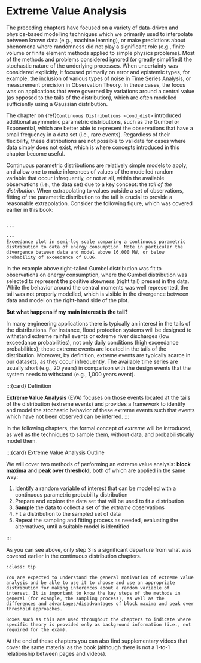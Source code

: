 # Extreme Value Analysis

The preceding chapters have focused on a variety of data-driven and physics-based modelling techniques which we primarily used to interpolate between known data (e.g., machine learning), or make predictions about phenomena where randomness did not play a significant role (e.g., finite volume or finite element methods applied to simple physics problems). Most of the methods and problems considered ignored (or greatly simplified) the stochastic nature of the underlying processes. When uncertainty was considered explicitly, it focused primarily on error and epistemic types, for example, the inclusion of various types of noise in Time Series Analysis, or measurement precision in Observation Theory. In these cases, the focus was on applications that were governed by variations around a central value (as opposed to the tails of the distribution), which are often modelled sufficiently using a Gaussian distribution.

The chapter on {ref}`Continuous Distributions <cond_dist>` introduced additional asymmetric parametric distributions, such as the Gumbel or Exponential, which are better able to represent the observations that have a small frequency in a data set (i.e., rare events). Regardless of their flexibility, these distributions are not possible to validate for cases where data simply does not exist, which is where concepts introduced in this chapter become useful.

Continuous parametric distributions are relatively simple models to apply, and allow one to make inferences of values of the modelled random variable that occur infrequently, or not at all, within the available observations (i.e., the data set) due to a key concept: the *tail of the distribution.* When extrapolating to values outside a set of observations, fitting of the parametric distribution to the tail is crucial to provide a reasonable extrapolation. Consider the following figure, which was covered earlier in this book:

```{figure} https://files.mude.citg.tudelft.nl/previous_work.png

---

---
Exceedance plot in semi-log scale comparing a continuous parametric distribution to data of energy consumption. Note in particular the divergence between data and model above 16,000 MW, or below probability of exceedance of 0.06.
```

In the example above right-tailed Gumbel distribution was fit to observations on energy consumption, where the Gumbel distribution was selected to represent the positive skewness (right tail) present in the data. While the behavior around the central moments was well represented, the tail was not properly modelled, which is visible in the divergence between data and model on the right-hand side of the plot.

**But what happens if my main interest is the tail?**

In many engineering applications there is typically an interest in the tails of the distributions. For instance, flood protection systems will be designed to withstand extreme rainfall events or extreme river discharges (low exceedance probabilities), not only daily conditions (high exceedance probabilities); these extreme events are located in the tails of the distribution. Moreover, by definition, extreme events are typically scarce in our datasets, as they occur infrequently. The available time series are usually short (e.g., 20 years) in comparison with the design events that the system needs to withstand (e.g., 1,000 years event). 

:::{card} Definition

**Extreme Value Analysis** (EVA) focuses on those events located at the tails of the distribution (extreme events) and provides a framework to identify and model the stochastic behavior of these extreme events such that events which have not been observed can be inferred.
:::

 In the following chapters, the formal concept of _extreme_ will be introduced, as well as the techniques to sample them, without data, and probabilistically model them. 

:::{card} Extreme Value Analysis Outline

We will cover two methods of performing an extreme value analysis: **block maxima** and **peak over threshold,** both of which are applied in the same way:

1. Identify a random variable of interest that can be modelled with a continuous parametric probability distribution
2. Prepare and explore the data set that will be used to fit a distribution
3. **Sample** the data to collect a set of the _extreme_ observations
4. Fit a distribution to the sampled set of data
5. Repeat the sampling and fitting process as needed, evaluating the alternatives, until a suitable model is identified

:::
 
As you can see above, only step 3 is a significant departure from what was covered earlier in the continuous distribution chapters.

```{admonition} MUDE exam information
:class: tip

You are expected to understand the general motivation of extreme value analysis and be able to use it to choose and use an appropriate distribution for making inferences about a random variable of interest. It is important to know the key steps of the methods in general (for example, the sampling process), as well as the differences and advantages/disadvantages of block maxima and peak over threshold approaches. 

Boxes such as this are used throughout the chapters to indicate where specific theory is provided only as background information (i.e., not required for the exam).
```

At the end of these chapters you can also find supplementary videos that cover the same material as the book (although there is not a 1-to-1 relationship between pages and videos).
